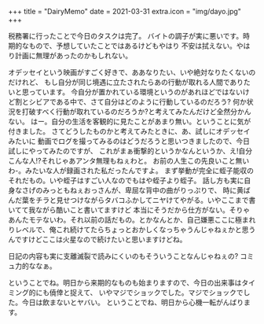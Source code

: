 +++
title = "DairyMemo"
date = 2021-03-31
extra.icon = "img/dayo.jpg"
+++

税務署に行ったことで今日のタスクは完了。
バイトの調子が実に悪いです。時期的なもので、予想していたことではあるけどもやはり
不安は拭えない。やはり計画に無理があったのかもしれない。

オデッセイという映画がすごく好きで、ああなりたい、いや絶対なりたくないのだけれど、
もし自分が同じ境遇に立たされたらあの行動が取れる人間でありたいと思っています。
今自分が置かれている環境というのがあれほどではないけど割とシビアである中で、さて自分はどのように行動しているのだろう?
何か状況を打破すべく行動が取れているのだろうか?と考えてみたんだけど全然分かんない。
はー。自分の生活を客観的に見たことがあまり無い。ということに気が付きました。
さてどうしたものかと考えてみたときに、あ、試しにオデッセイみたいに
動画でログを撮ってみるのはどうだろうと思いつきましたので、今日試しにやってみたのですが、
これがまぁ衝撃的というかなんというか、え!自分こんな人!?それじゃあアンタ無理もねぇわと。
お前の人生この先良いこと無いわ-。みたいな人が録画された私だったんですよ。
まず挙動が完全に蛭子能収のそれだもの。いや蛭子はすごい人なのでもはや蛭子より蛭子。
話し方も実に自身なさげのみっともねぇおっさんが、卑屈な背中の曲がりっぷりで、
時に黄ばんだ葉をチラと見せつけながらタバコふかしてニヤけてやがる。いやここまで書いてて我ながら酷いこと書いてますけど
本当にそうだから仕方がない。そりゃあんたモテないわ。それ以前の話だもの。とかなんとか、自己嫌悪ここに極まれりレベルで、俺これ続けてたらちょっとおかしくなっちゃうんじゃねぇかと思うんですけどここは火星なので続けたいと思いますけどね。

日記の内容も実に支離滅裂で読みにくいのもそういうことなんじゃねぇの?
コミュ力的ななぁ。

ということでね。明日から来期的なものも始まりますので、今日の出来事はタイミング的にも僥倖と捉えて、
いやマジでショックでした。マジでショックでした。今日は飲まないとヤバい。
ということでね、明日から心機一転がんばります。